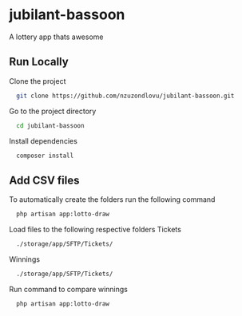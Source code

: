 
# jubilant-bassoon

A lottery app thats awesome

## Run Locally

Clone the project

```bash
  git clone https://github.com/nzuzondlovu/jubilant-bassoon.git
```

Go to the project directory

```bash
  cd jubilant-bassoon
```

Install dependencies

```bash
  composer install
```

## Add CSV files

To automatically create the folders run the following command
```bash
  php artisan app:lotto-draw
```

Load files to the following respective folders
Tickets
```bash
  ./storage/app/SFTP/Tickets/
```
Winnings
```bash
  ./storage/app/SFTP/Tickets/
```

Run command to compare winnings

```bash
  php artisan app:lotto-draw
```
